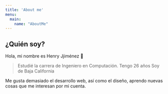 ```yaml
---
title: 'About me'
menu:
  main:
    name: "AboutMe"
---
```


## ¿Quién soy?

Hola, mi nombre es Henry Jjiménez 🤩

>Estudié la carrera de Ingeniero en Computación.
>Tengo 26 años
>Soy de Baja California

Me gusta demasiado el desarrollo web, así como el diseño, aprendo nuevas cosas que me interesan por mi cuenta.
